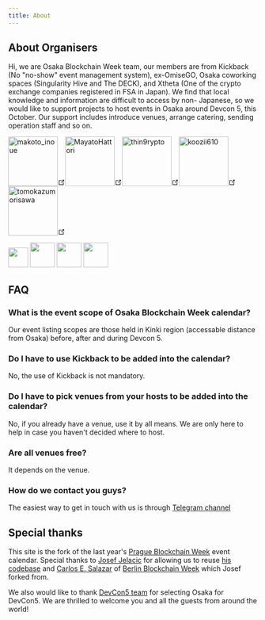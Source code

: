 ```yaml
---
title: About 
---
```


## About Organisers

Hi, we are Osaka Blockchain Week team, our members are from Kickback (No "no-show" event management system), ex-OmiseGO, Osaka coworking spaces (Singularity Hive and The DECK), and Xtheta (One of the crypto exchange companies registered in FSA in Japan). We find that local knowledge and information are difficult to access by non- Japanese, so we would like to support projects to host events in Osaka around Devcon 5, this October. Our support includes introduce venues, arrange catering, sending operation staff and so on.


<p class="profiles"><a href="https://twitter.com/makoto_inoue" target="_blank" rel="noopener noreferrer" ><img src="https://avatars.io/twitter/makoto_inoue/medium" alt="makoto_inoue" width=100px><svg xmlns="http://www.w3.org/2000/svg" aria-hidden="true" x="0px" y="0px" viewBox="0 0 100 100" width="15" height="15" class="icon outbound"><path fill="currentColor" d="M18.8,85.1h56l0,0c2.2,0,4-1.8,4-4v-32h-8v28h-48v-48h28v-8h-32l0,0c-2.2,0-4,1.8-4,4v56C14.8,83.3,16.6,85.1,18.8,85.1z"></path><polygon fill="currentColor" points="45.7,48.7 51.3,54.3 77.2,28.5 77.2,37.2 85.2,37.2 85.2,14.9 62.8,14.9 62.8,22.9 71.5,22.9"></polygon></svg></a><a href="https://twitter.com/MayatoHattori" target="_blank" rel="noopener noreferrer"><img src="https://avatars.io/twitter/MayatoHattori/medium" alt="MayatoHattori" width=100px><svg xmlns="http://www.w3.org/2000/svg" aria-hidden="true" x="0px" y="0px" viewBox="0 0 100 100" width="15" height="15" class="icon outbound"><path fill="currentColor" d="M18.8,85.1h56l0,0c2.2,0,4-1.8,4-4v-32h-8v28h-48v-48h28v-8h-32l0,0c-2.2,0-4,1.8-4,4v56C14.8,83.3,16.6,85.1,18.8,85.1z"></path><polygon fill="currentColor" points="45.7,48.7 51.3,54.3 77.2,28.5 77.2,37.2 85.2,37.2 85.2,14.9 62.8,14.9 62.8,22.9 71.5,22.9"></polygon></svg></a><a href="https://twitter.com/thin9rypto" target="_blank" rel="noopener noreferrer"><img src="https://avatars.io/twitter/thin9rypto/medium" width=100px alt="thin9rypto"><svg xmlns="http://www.w3.org/2000/svg" aria-hidden="true" x="0px" y="0px" viewBox="0 0 100 100" width="15" height="15" class="icon outbound"><path fill="currentColor" d="M18.8,85.1h56l0,0c2.2,0,4-1.8,4-4v-32h-8v28h-48v-48h28v-8h-32l0,0c-2.2,0-4,1.8-4,4v56C14.8,83.3,16.6,85.1,18.8,85.1z"></path><polygon fill="currentColor" points="45.7,48.7 51.3,54.3 77.2,28.5 77.2,37.2 85.2,37.2 85.2,14.9 62.8,14.9 62.8,22.9 71.5,22.9"></polygon></svg></a><a href="https://twitter.com/koozii610" target="_blank" rel="noopener noreferrer"><img src="https://avatars.io/twitter/koozii610/medium" width=100px alt="koozii610"><svg xmlns="http://www.w3.org/2000/svg" aria-hidden="true" x="0px" y="0px" viewBox="0 0 100 100" width="15" height="15" class="icon outbound"><path fill="currentColor" d="M18.8,85.1h56l0,0c2.2,0,4-1.8,4-4v-32h-8v28h-48v-48h28v-8h-32l0,0c-2.2,0-4,1.8-4,4v56C14.8,83.3,16.6,85.1,18.8,85.1z"></path><polygon fill="currentColor" points="45.7,48.7 51.3,54.3 77.2,28.5 77.2,37.2 85.2,37.2 85.2,14.9 62.8,14.9 62.8,22.9 71.5,22.9"></polygon></svg></a><a href="https://www.linkedin.com/in/tomokazumorisawa/" target="_blank" rel="noopener noreferrer"><img src="https://i.ibb.co/jHFDcH7/morisawa.jpg" alt="tomokazumorisawa" width=100px><svg xmlns="http://www.w3.org/2000/svg" aria-hidden="true" x="0px" y="0px" viewBox="0 0 100 100" width="15" height="15" class="icon outbound"><path fill="currentColor" d="M18.8,85.1h56l0,0c2.2,0,4-1.8,4-4v-32h-8v28h-48v-48h28v-8h-32l0,0c-2.2,0-4,1.8-4,4v56C14.8,83.3,16.6,85.1,18.8,85.1z"></path><polygon fill="currentColor" points="45.7,48.7 51.3,54.3 77.2,28.5 77.2,37.2 85.2,37.2 85.2,14.9 62.8,14.9 62.8,22.9 71.5,22.9"></polygon></svg></a></p>

<p class="companies">
    <a href="https://kickback.events"><img src="/kickback.png" height=40px alt=""></a>
    <a href="https://xtheta.co.jp"><img src="/xtheta.png" height=50px alt=""></a>
    <a href="https://singularity-hive.com"><img src="/hive.png" height=50px alt=""></a>
    <a href="https://thedeck.jp"><img src="https://thedeck.jp/wp/wp-content/uploads/2018/08/logo_Fix_255.png" height=50px alt=""></a>
</p>

## FAQ

### What is the event scope of Osaka Blockchain Week calendar?

Our event listing scopes are those held in Kinki region (accessable distance from Osaka) before, after and during Devcon 5.

### Do I have to use Kickback to be added into the calendar?

No, the use of Kickback is not mandatory.

### Do I have to pick venues from your hosts to be added into the calendar?

No, if you already have a venue, use it by all means. We are only here to help in case you haven't decided where to host.

### Are all venues free?

It depends on the venue.

### How do we contact you guys?

The easiest way to get in touch with us is through [Telegram channel](https://t.me/joinchat/IzDHHxeJvuuFH78uXTf4HA)

## Special thanks

This site is the fork of the last year's [Prague Blockchain Week](https://pragueblockchainweek.cz) event calendar. Special thanks to [Josef Jelacic](https://twitter.com/josefjelacic) for allowing us to reuse [his codebase](https://github.com/josefJ/PragueBlockchainWeek) and [Carlos E. Salazar](https://twitter.com/cesalazar) of [Berlin Blockchain Week](https://github.com/cesalazar/berlinblockchainweek) which Josef forked from.

We also would like to thank [DevCon5 team](https://devcon.org) for selecting Osaka for DevCon5. We are thrilled to welcome you and all the guests from around the world!
